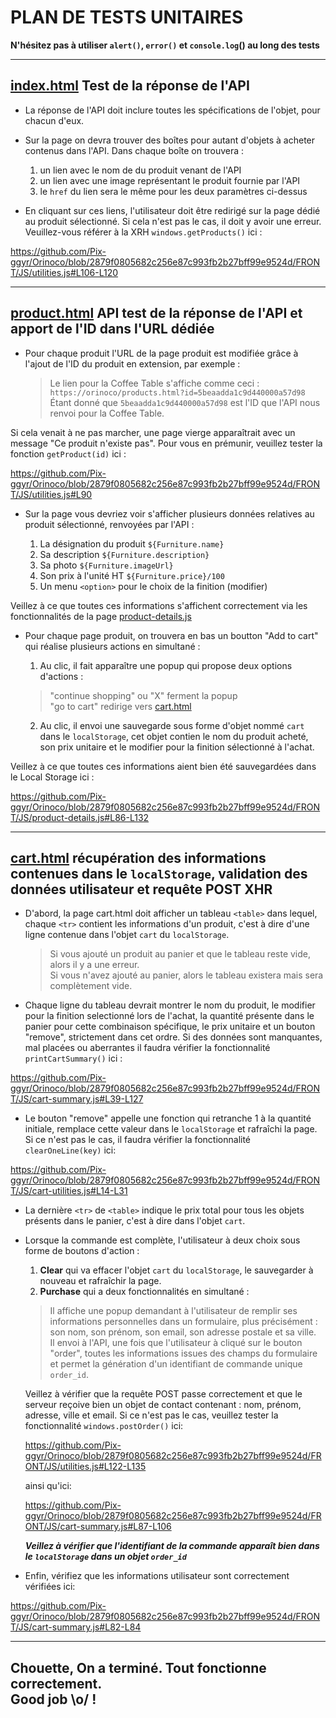 # PLAN DE TESTS UNITAIRES

**N'hésitez pas à utiliser `alert()`, `error()` et `console.log`() au long des tests**

___

## [index.html](https://github.com/Pix-ggyr/Orinoco/blob/2879f0805682c256e87c993fb2b27bff99e9524d/FRONT/index.html) Test de la réponse de l'API


  + La réponse de l'API doit inclure toutes les spécifications de l'objet, pour chacun d'eux.

  + Sur la page on devra trouver des boîtes pour autant d'objets à acheter contenus dans l'API. Dans chaque boîte on trouvera :

    1. un lien avec le nom de du produit venant de l'API
    2. un lien avec une image représentant le produit fournie par l'API
    3. le `href` du lien sera le même pour les deux paramètres ci-dessus
    
  + En cliquant sur ces liens, l'utilisateur doit être redirigé sur la page dédié au produit sélectionné. Si cela n'est pas le cas, il doit y avoir une erreur. Veuillez-vous référer à la XRH `windows.getProducts()` ici :
  
  https://github.com/Pix-ggyr/Orinoco/blob/2879f0805682c256e87c993fb2b27bff99e9524d/FRONT/JS/utilities.js#L106-L120
___

## [product.html](https://github.com/Pix-ggyr/Orinoco/blob/2879f0805682c256e87c993fb2b27bff99e9524d/FRONT/product.html) API test de la réponse de l'API et apport de l'ID dans l'URL dédiée

  + Pour chaque produit l'URL de la page produit est modifiée grâce à l'ajout de l'ID du produit en extension, par exemple :

    > Le lien pour la Coffee Table s'affiche comme ceci : `https://orinoco/products.html?id=5beaadda1c9d440000a57d98` Étant donné que `5beaadda1c9d440000a57d98` est l'ID que l'API nous renvoi pour la Coffee Table.

Si cela venait à ne pas marcher, une page vierge apparaîtrait avec un message "Ce produit n'existe pas". Pour vous en prémunir, veuillez tester la fonction `getProduct(id)` ici :

 https://github.com/Pix-ggyr/Orinoco/blob/2879f0805682c256e87c993fb2b27bff99e9524d/FRONT/JS/utilities.js#L90
 
  + Sur la page vous devriez voir s'afficher plusieurs données relatives au produit sélectionné, renvoyées par l'API :

    1. La désignation du produit `${Furniture.name}`
    2. Sa description `${Furniture.description}`
    3. Sa photo `${Furniture.imageUrl}`
    4. Son prix à l'unité HT `${Furniture.price}/100`
    5. Un menu `<option>` pour le choix de la finition (modifier)

Veillez à ce que toutes ces informations s'affichent correctement via les fonctionnalités de la page [product-details.js](https://github.com/Pix-ggyr/Orinoco/blob/2879f0805682c256e87c993fb2b27bff99e9524d/FRONT/JS/product-details.js)   

  + Pour chaque page produit, on trouvera en bas un boutton "Add to cart" qui réalise plusieurs actions en simultané : 

    1. Au clic, il fait apparaître une popup qui propose deux options d'actions : 
    
      > "continue shopping" ou "X" ferment la popup <br>
      > "go to cart" redirige vers [cart.html](https://github.com/Pix-ggyr/Orinoco/blob/2879f0805682c256e87c993fb2b27bff99e9524d/FRONT/cart.html)

    2. Au clic, il envoi une sauvegarde sous forme d'objet nommé `cart` dans le `localStorage`, cet objet contien le nom du produit acheté, son prix unitaire et le modifier pour la finition sélectionné à l'achat.
  
Veillez à ce que toutes ces informations aient bien été sauvegardées dans le Local Storage ici :

https://github.com/Pix-ggyr/Orinoco/blob/2879f0805682c256e87c993fb2b27bff99e9524d/FRONT/JS/product-details.js#L86-L132

___

## [cart.html](https://github.com/Pix-ggyr/Orinoco/blob/2879f0805682c256e87c993fb2b27bff99e9524d/FRONT/cart.html) récupération des informations contenues dans le `localStorage`, validation des données utilisateur et requête POST XHR


  + D'abord, la page cart.html doit afficher un tableau `<table>` dans lequel, chaque `<tr>` contient les informations d'un produit, c'est à dire d'une ligne contenue dans l'objet `cart` du `localStorage`. 

    > Si vous ajouté un produit au panier et que le tableau reste vide, alors il y a une erreur. <br>
    > Si vous n'avez ajouté au panier, alors le tableau existera mais sera complètement vide.  

  + Chaque ligne du tableau devrait montrer le nom du produit, le modifier pour la finition selectionné lors de l'achat, la quantité présente dans le panier pour cette combinaison spécifique, le prix unitaire et un bouton "remove", strictement dans cet ordre. Si des données sont manquantes, mal placées ou aberrantes il faudra vérifier la fonctionnalité `printCartSummary()` ici :
  
  https://github.com/Pix-ggyr/Orinoco/blob/2879f0805682c256e87c993fb2b27bff99e9524d/FRONT/JS/cart-summary.js#L39-L127

  + Le bouton "remove" appelle une fonction qui retranche 1 à la quantité initiale, remplace cette valeur dans le `localStorage` et rafraîchi la page. Si ce n'est pas le cas, il faudra vérifier la fonctionnalité `clearOneLine(key)` ici:
  
  https://github.com/Pix-ggyr/Orinoco/blob/2879f0805682c256e87c993fb2b27bff99e9524d/FRONT/JS/cart-utilities.js#L14-L31

  + La dernière `<tr>`  de `<table>` indique le prix total pour tous les objets présents dans le panier, c'est à dire dans l'objet `cart`.

  + Lorsque la commande est complète, l'utilisateur à deux choix sous forme de boutons d'action :

    1. **Clear** qui va effacer l'objet `cart` du `localStorage`, le sauvegarder à nouveau et rafraîchir la page.
    2. **Purchase** qui a deux fonctionnalités en simultané : 

      > Il affiche une popup demandant à l'utilisateur de remplir ses informations personnelles dans un formulaire, plus précisément : son nom, son prénom, son email, son adresse postale et sa ville. <br>
      > Il envoi à l'API, une fois que l'utilisateur à cliqué sur le bouton "order", toutes les informations issues des champs du formulaire et permet la génération d'un identifiant de commande unique `order_id`.


    Veillez à vérifier que la requête POST passe correctement et que le serveur reçoive bien un objet de contact contenant : nom, prénom, adresse, ville et email. Si ce n'est pas le cas, veuillez tester la fonctionnalité `windows.postOrder()` ici: 
    
    https://github.com/Pix-ggyr/Orinoco/blob/2879f0805682c256e87c993fb2b27bff99e9524d/FRONT/JS/utilities.js#L122-L135
    
    ainsi qu'ici:
    
    https://github.com/Pix-ggyr/Orinoco/blob/2879f0805682c256e87c993fb2b27bff99e9524d/FRONT/JS/cart-summary.js#L87-L106

      ***Veillez à vérifier que l'identifiant de la commande apparaît bien dans le `localStorage` dans un objet `order_id`***

  + Enfin, vérifiez que les informations utilisateur sont correctement vérifiées ici:
  
  https://github.com/Pix-ggyr/Orinoco/blob/2879f0805682c256e87c993fb2b27bff99e9524d/FRONT/JS/cart-summary.js#L82-L84


___


## Chouette, On a terminé. Tout fonctionne correctement. <br> Good job \o/ !
